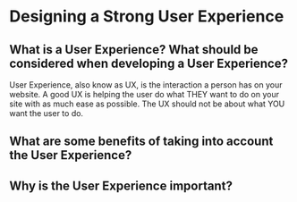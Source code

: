 # Designing a Strong User Experience

## What is a User Experience? What should be considered when developing a User Experience?
User Experience, also know as UX, is the interaction a person has on your website.  A good UX is helping the user do what THEY want to do on your site with as much ease as possible.  The UX should not be about what YOU want the user to do.
## What are some benefits of taking into account the User Experience?

## Why is the User Experience important?